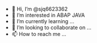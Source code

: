 - 👋 Hi, I’m @sjq6623362
- 👀 I’m interested in ABAP JAVA 
- 🌱 I’m currently learning ...
- 💞️ I’m looking to collaborate on ...
- 📫 How to reach me ...

<!---
sjq6623362/sjq6623362 is a ✨ special ✨ repository because its `README.md` (this file) appears on your GitHub profile.
You can click the Preview link to take a look at your changes.
--->
